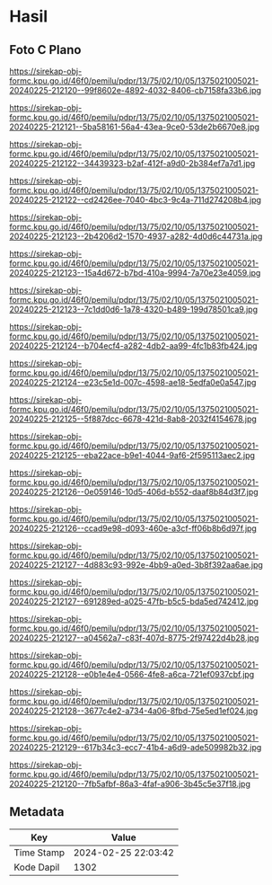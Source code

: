 # Hasil

## Foto C Plano

https://sirekap-obj-formc.kpu.go.id/46f0/pemilu/pdpr/13/75/02/10/05/1375021005021-20240225-212120--99f8602e-4892-4032-8406-cb7158fa33b6.jpg

https://sirekap-obj-formc.kpu.go.id/46f0/pemilu/pdpr/13/75/02/10/05/1375021005021-20240225-212121--5ba58161-56a4-43ea-9ce0-53de2b6670e8.jpg

https://sirekap-obj-formc.kpu.go.id/46f0/pemilu/pdpr/13/75/02/10/05/1375021005021-20240225-212122--34439323-b2af-412f-a9d0-2b384ef7a7d1.jpg

https://sirekap-obj-formc.kpu.go.id/46f0/pemilu/pdpr/13/75/02/10/05/1375021005021-20240225-212122--cd2426ee-7040-4bc3-9c4a-711d274208b4.jpg

https://sirekap-obj-formc.kpu.go.id/46f0/pemilu/pdpr/13/75/02/10/05/1375021005021-20240225-212123--2b4206d2-1570-4937-a282-4d0d6c44731a.jpg

https://sirekap-obj-formc.kpu.go.id/46f0/pemilu/pdpr/13/75/02/10/05/1375021005021-20240225-212123--15a4d672-b7bd-410a-9994-7a70e23e4059.jpg

https://sirekap-obj-formc.kpu.go.id/46f0/pemilu/pdpr/13/75/02/10/05/1375021005021-20240225-212123--7c1dd0d6-1a78-4320-b489-199d78501ca9.jpg

https://sirekap-obj-formc.kpu.go.id/46f0/pemilu/pdpr/13/75/02/10/05/1375021005021-20240225-212124--b704ecf4-a282-4db2-aa99-4fc1b83fb424.jpg

https://sirekap-obj-formc.kpu.go.id/46f0/pemilu/pdpr/13/75/02/10/05/1375021005021-20240225-212124--e23c5e1d-007c-4598-ae18-5edfa0e0a547.jpg

https://sirekap-obj-formc.kpu.go.id/46f0/pemilu/pdpr/13/75/02/10/05/1375021005021-20240225-212125--5f887dcc-6678-421d-8ab8-2032f4154678.jpg

https://sirekap-obj-formc.kpu.go.id/46f0/pemilu/pdpr/13/75/02/10/05/1375021005021-20240225-212125--eba22ace-b9e1-4044-9af6-2f595113aec2.jpg

https://sirekap-obj-formc.kpu.go.id/46f0/pemilu/pdpr/13/75/02/10/05/1375021005021-20240225-212126--0e059146-10d5-406d-b552-daaf8b84d3f7.jpg

https://sirekap-obj-formc.kpu.go.id/46f0/pemilu/pdpr/13/75/02/10/05/1375021005021-20240225-212126--ccad9e98-d093-460e-a3cf-ff06b8b6d97f.jpg

https://sirekap-obj-formc.kpu.go.id/46f0/pemilu/pdpr/13/75/02/10/05/1375021005021-20240225-212127--4d883c93-992e-4bb9-a0ed-3b8f392aa6ae.jpg

https://sirekap-obj-formc.kpu.go.id/46f0/pemilu/pdpr/13/75/02/10/05/1375021005021-20240225-212127--691289ed-a025-47fb-b5c5-bda5ed742412.jpg

https://sirekap-obj-formc.kpu.go.id/46f0/pemilu/pdpr/13/75/02/10/05/1375021005021-20240225-212127--a04562a7-c83f-407d-8775-2f97422d4b28.jpg

https://sirekap-obj-formc.kpu.go.id/46f0/pemilu/pdpr/13/75/02/10/05/1375021005021-20240225-212128--e0b1e4e4-0566-4fe8-a6ca-721ef0937cbf.jpg

https://sirekap-obj-formc.kpu.go.id/46f0/pemilu/pdpr/13/75/02/10/05/1375021005021-20240225-212128--3677c4e2-a734-4a06-8fbd-75e5ed1ef024.jpg

https://sirekap-obj-formc.kpu.go.id/46f0/pemilu/pdpr/13/75/02/10/05/1375021005021-20240225-212129--617b34c3-ecc7-41b4-a6d9-ade509982b32.jpg

https://sirekap-obj-formc.kpu.go.id/46f0/pemilu/pdpr/13/75/02/10/05/1375021005021-20240225-212120--7fb5afbf-86a3-4faf-a906-3b45c5e37f18.jpg


## Metadata

| Key        | Value               |
| ---------- | ------------------- |
| Time Stamp | 2024-02-25 22:03:42 |
| Kode Dapil | 1302                |




